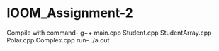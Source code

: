 # IOOM_Assignment-2
Compile with command-  g++ main.cpp Student.cpp StudentArray.cpp Polar.cpp Complex.cpp 
run- ./a.out
